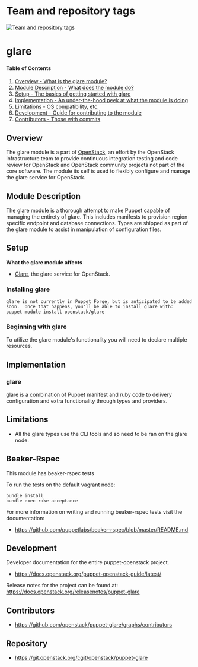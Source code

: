 Team and repository tags
========================

[![Team and repository tags](https://governance.openstack.org/tc/badges/puppet-glare.svg)](https://governance.openstack.org/tc/reference/tags/index.html)

<!-- Change things from this point on -->

glare
=======

#### Table of Contents

1. [Overview - What is the glare module?](#overview)
2. [Module Description - What does the module do?](#module-description)
3. [Setup - The basics of getting started with glare](#setup)
4. [Implementation - An under-the-hood peek at what the module is doing](#implementation)
5. [Limitations - OS compatibility, etc.](#limitations)
6. [Development - Guide for contributing to the module](#development)
7. [Contributors - Those with commits](#contributors)

Overview
--------

The glare module is a part of [OpenStack](https://www.openstack.org), an effort by the OpenStack infrastructure team to provide continuous integration testing and code review for OpenStack and OpenStack community projects not part of the core software.  The module its self is used to flexibly configure and manage the glare service for OpenStack.

Module Description
------------------

The glare module is a thorough attempt to make Puppet capable of managing the entirety of glare.  This includes manifests to provision region specific endpoint and database connections.  Types are shipped as part of the glare module to assist in manipulation of configuration files.

Setup
-----

**What the glare module affects**

* [Glare](https://github.com/openstack/glare), the glare service for OpenStack.

### Installing glare

    glare is not currently in Puppet Forge, but is anticipated to be added soon.  Once that happens, you'll be able to install glare with:
    puppet module install openstack/glare

### Beginning with glare

To utilize the glare module's functionality you will need to declare multiple resources.

Implementation
--------------

### glare

glare is a combination of Puppet manifest and ruby code to delivery configuration and extra functionality through types and providers.

Limitations
------------

* All the glare types use the CLI tools and so need to be ran on the glare node.

Beaker-Rspec
------------

This module has beaker-rspec tests

To run the tests on the default vagrant node:

```shell
bundle install
bundle exec rake acceptance
```

For more information on writing and running beaker-rspec tests visit the documentation:

* https://github.com/puppetlabs/beaker-rspec/blob/master/README.md

Development
-----------

Developer documentation for the entire puppet-openstack project.

* https://docs.openstack.org/puppet-openstack-guide/latest/

Release notes for the project can be found at:
  https://docs.openstack.org/releasenotes/puppet-glare

Contributors
------------

* https://github.com/openstack/puppet-glare/graphs/contributors

Repository
-------------

* https://git.openstack.org/cgit/openstack/puppet-glare
